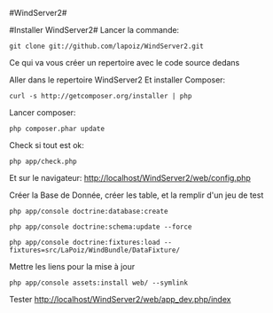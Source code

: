 #WindServer2#

#Installer WindServer2#
Lancer la commande:

```
git clone git://github.com/lapoiz/WindServer2.git
```


Ce qui va vous créer un repertoire avec le code source dedans

Aller dans le repertoire WindServer2
Et installer Composer:

```
curl -s http://getcomposer.org/installer | php
```

Lancer composer:

```
php composer.phar update
```

Check si tout est ok:

```
php app/check.php
```

Et sur le navigateur:
<http://localhost/WindServer2/web/config.php>

Créer la Base de Donnée, créer les table, et la remplir d'un jeu de test

```
php app/console doctrine:database:create
```

```
php app/console doctrine:schema:update --force
```

```
php app/console doctrine:fixtures:load --fixtures=src/LaPoiz/WindBundle/DataFixture/
```

Mettre les liens pour la mise à jour

```
php app/console assets:install web/ --symlink
```

Tester
<http://localhost/WindServer2/web/app_dev.php/index>